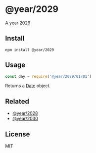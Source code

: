 # @year/2029

A year 2029

## Install

~~~
npm install @year/2029
~~~

## Usage

~~~js
const day = require('@year/2029/01/01')
~~~

Returns a [Date](https://developer.mozilla.org/en-US/docs/Web/JavaScript/Reference/Global_Objects/Date) object.

## Related

* [@year/2028](https://github.com/antonmedv/year/tree/master/packages/2028)
* [@year/2030](https://github.com/antonmedv/year/tree/master/packages/2030)

## License

MIT
